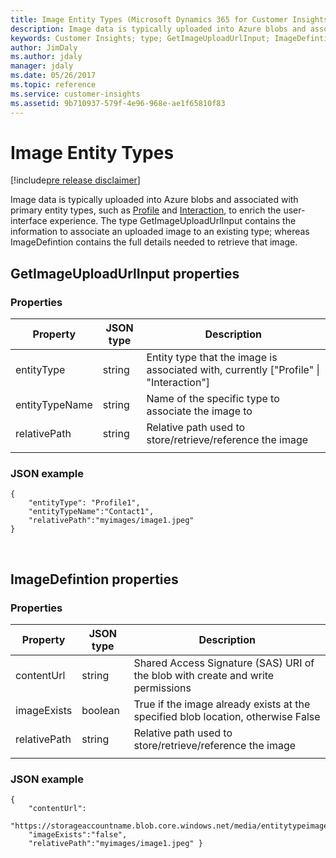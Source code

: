 ```yaml
---
title: Image Entity Types (Microsoft Dynamics 365 for Customer Insights) | MicrosoftDocs
description: Image data is typically uploaded into Azure blobs and associated with primary entity types to enrich the user-interface experience.
keywords: Customer Insights; type; GetImageUploadUrlInput; ImageDefintion
author: JimDaly
ms.author: jdaly
manager: jdaly
ms.date: 05/26/2017
ms.topic: reference
ms.service: customer-insights 
ms.assetid: 9b710937-579f-4e96-968e-ae1f65810f83
---
```


Image Entity Types
==================

[!include[pre release disclaimer](../../../includes/cc-beta-prerelease-disclaimer.md)]

Image data is typically uploaded into Azure blobs and associated with primary entity types, such as [Profile](./profile.md) and [Interaction](./interaction.md), to enrich the 
user-interface experience. The type GetImageUploadUrlInput contains the information to associate an uploaded image to an existing type; whereas ImageDefintion contains 
the full details needed to retrieve that image. 


## GetImageUploadUrlInput properties

### Properties
|**Property**|**JSON type**|**Description**|  
| --------------- | ---------- | ------------- |
|entityType|string|Entity type that the image is associated with, currently ["Profile" \| "Interaction"]|
|entityTypeName|string|Name of the specific type to associate the image to|
|relativePath|string|Relative path used to store/retrieve/reference the image|
| | | |


### JSON example
```{json}
{ 
    "entityType": "Profile1", 
    "entityTypeName":"Contact1", 
    "relativePath":"myimages/image1.jpeg" 
}
```

<br/>


## ImageDefintion properties

### Properties

|**Property**|**JSON type**|**Description**|  
| --------------- | ---------- | ------------- |
|contentUrl|string|Shared Access Signature (SAS) URI of the blob with create and write permissions|
|imageExists|boolean|True if the image already exists at the specified blob location, otherwise False|
|relativePath|string|Relative path used to store/retrieve/reference the image|
| | | |


### JSON example
```{json}
{   
    "contentUrl":
        "https://storageaccountname.blob.core.windows.net/media/entitytypeimage/<hubGuid>/<EntityType>/<EntityTypeName>/<RelativePath>", 
    "imageExists":"false", 
    "relativePath":"myimages/image1.jpeg" }
```

